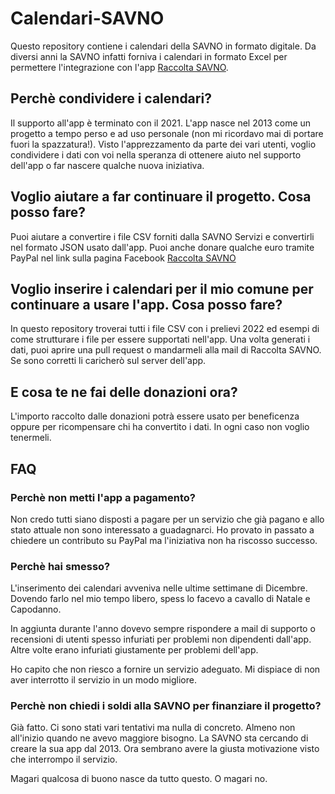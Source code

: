 # Calendari-SAVNO
Questo repository contiene i calendari della SAVNO in formato digitale. Da diversi anni la SAVNO infatti forniva i calendari in formato Excel per permettere l'integrazione con l'app [Raccolta SAVNO](https://play.google.com/store/apps/details?id=com.rifiuti.savno).

## Perchè condividere i calendari?

Il supporto all'app è terminato con il 2021. L'app nasce nel 2013 come un progetto a tempo perso e ad uso personale (non mi ricordavo mai di portare fuori la spazzatura!).
Visto l'apprezzamento da parte dei vari utenti, voglio condividere i dati con voi nella speranza di ottenere aiuto nel supporto dell'app o far nascere qualche nuova iniziativa.

## Voglio aiutare a far continuare il progetto. Cosa posso fare?

Puoi aiutare a convertire i file CSV forniti dalla SAVNO Servizi e convertirli nel formato JSON usato dall'app.
Puoi anche donare qualche euro tramite PayPal nel link sulla pagina Facebook [Raccolta SAVNO](https://www.facebook.com/raccoltaSAVNO)

## Voglio inserire i calendari per il mio comune per continuare a usare l'app. Cosa posso fare?

In questo repository troverai tutti i file CSV con i prelievi 2022 ed esempi di come strutturare i file per essere supportati nell'app. Una volta generati i dati, puoi aprire una pull request o mandarmeli alla mail di Raccolta SAVNO. Se sono corretti li caricherò sul server dell'app.

## E cosa te ne fai delle donazioni ora?
L'importo raccolto dalle donazioni potrà essere usato per beneficenza oppure per ricompensare chi ha convertito i dati. In ogni caso non voglio tenermeli. 

## FAQ

### Perchè non metti l'app a pagamento?

Non credo tutti siano disposti a pagare per un servizio che già pagano e allo stato attuale non sono interessato a guadagnarci.
Ho provato in passato a chiedere un contributo su PayPal ma l'iniziativa non ha riscosso successo.

### Perchè hai smesso?

L'inserimento dei calendari avveniva nelle ultime settimane di Dicembre. Dovendo farlo nel mio tempo libero, spess lo facevo a cavallo di Natale e Capodanno. 

In aggiunta durante l'anno dovevo sempre rispondere a mail di supporto o recensioni di utenti spesso infuriati per problemi non dipendenti dall'app. Altre volte erano infuriati giustamente per problemi dell'app.

Ho capito che non riesco a fornire un servizio adeguato. Mi dispiace di non aver interrotto il servizio in un modo migliore.

### Perchè non chiedi i soldi alla SAVNO per finanziare il progetto?

Già fatto. Ci sono stati vari tentativi ma nulla di concreto. Almeno non all'inizio quando ne avevo maggiore bisogno. La SAVNO sta cercando di creare la sua app dal 2013. Ora sembrano avere la giusta motivazione visto che interrompo il servizio. 

Magari qualcosa di buono nasce da tutto questo. O magari no.


